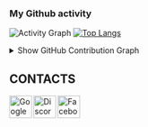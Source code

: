### My Github activity

![Activity Graph](https://github-readme-stats.vercel.app/api?username=jdkeds&count_private=true)
[![Top Langs](https://github-readme-stats.vercel.app/api/top-langs/?username=jdkeds&layout=compact)](https://github.com/jdkeds)
<details>
  <summary>Show GitHub Contribution Graph</summary>
  <img src="https://activity-graph.herokuapp.com/graph?username=jdkeds&theme=github" />
</details>

## CONTACTS
[<img align="left" alt="Google" width="40px" src="https://icons-for-free.com/iconfiles/png/512/email+gmail+google+internet+message+icon-1320192780259745073.png" />][Gmail]
[<img align="left" alt="Discord" width="40px" src="https://icons-for-free.com/iconfiles/png/512/discord-1329858313674015658.png" />][Discord]
[<img align="left" alt="Facebook" width="40px" src="https://icons-for-free.com/iconfiles/png/512/skype+social+icon-1320194697507520114.png" />][Skype]



<br /><br /><br />
---


[Gmail]: mailto:larastar721@gmail.com
[Skype]: https://join.skype.com/invite/
[Discord]: https://doscord.com/_A_#3773
